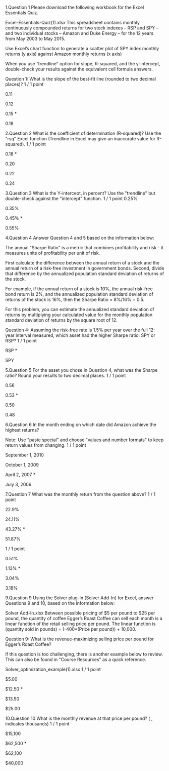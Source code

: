 1.Question 1
Please download the following workbook for the Excel Essentials Quiz.

Excel-Essentials-Quiz(1).xlsx
This spreadsheet contains monthly continuously compounded returns for two stock indexes – RSP and SPY – and two individual stocks – Amazon and Duke Energy – for the 12 years from May 2003 to May 2015.

Use Excel’s chart function to generate a scatter plot of SPY index monthly returns (y axis) against Amazon monthly returns (x axis)

When you use “trendline” option for slope, R-squared, and the y-intercept, double-check your results against the equivalent cell formula answers.

Question 1: What is the slope of the best-fit line (rounded to two decimal places)?
1 / 1 point

0.11

0.12

0.15 *

0.18

2.Question 2
What is the coefficient of determination (R-squared)? Use the "rsq" Excel function (Trendline in Excel may give an inaccurate value for R-squared).
1 / 1 point

0.18 *

0.20

0.22

0.24



3.Question 3
What is the Y-intercept, in percent? Use the "trendline" but double-check against the "intercept" function.
1 / 1 point
0.25%

0.35%

0.45% *

0.55%

4.Question 4
Answer Question 4 and 5 based on the information below:

The annual "Sharpe Ratio" is a metric that combines profitability and risk - it measures units of profitability per unit of risk.

First calculate the difference between the annual return of a stock and the annual return of a risk-free investment in government bonds. Second, divide that difference by the annualized population standard deviation of returns of the stock.

For example, if the annual return of a stock is 10%, the annual risk-free bond return is 2%, and the annualized population standard deviation of returns of the stock is 16%, then the Sharpe Ratio = 8%/16% = 0.5.

For this problem, you can estimate the annualized standard deviation of returns by multiplying your calculated value for the monthly population standard deviation of returns by the square root of 12.

Question 4: Assuming the risk-free rate is 1.5% per year over the full 12-year interval measured, which asset had the higher Sharpe ratio: SPY or RSP?
1 / 1 point

RSP *

SPY

5.Question 5
For the asset you chose in Question 4, what was the Sharpe ratio? Round your results to two decimal places.
1 / 1 point

0.56

0.53 *

0.50

0.48


6.Question 6
In the month ending on which date did Amazon achieve the highest returns?

Note: Use "paste special" and choose "values and number formats" to keep return values from changing.
1 / 1 point

September 1, 2010

October 1, 2009

April 2, 2007 *

July 3, 2006


7.Question 7
What was the monthly return from the question above?
1 / 1 point

22.9%

24.11%

43.27% *

51.87%

1 / 1 point


0.51%

1.13% *

3.04%

3.18%


9.Question 9
Using the Solver plug-in (Solver Add-In) for Excel, answer Questions 9 and 10, based on the information below:

Solver Add-In.xlsx
Between possible pricing of $5 per pound to $25 per pound, the quantity of coffee Egger’s Roast Coffee can sell each month is a linear function of the retail selling price per pound. The linear function is (quantity sold in pounds) = (-400*(Price per pound)) + 10,000.

Question 9: What is the revenue-maximizing selling price per pound for Egger’s Roast Coffee?

If this question is too challenging, there is another example below to review. This can also be found in "Course Resources" as a quick reference.

Solver_optimization_example(1).xlsx
1 / 1 point


$5.00

$12.50 *

$13.50

$25.00

10.Question 10
What is the monthly revenue at that price per pound? ( , indicates thousands)
1 / 1 point


$15,100

$62,500 *

$62,100

$40,000

